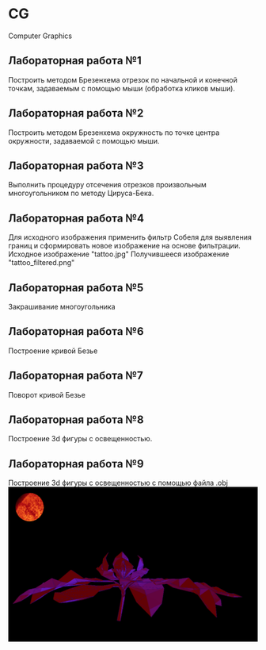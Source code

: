 # CG
Computer Graphics

## Лабораторная работа №1
Построить методом Брезенхема отрезок по начальной и конечной точкам, задаваемым с помощью мыши (обработка кликов мыши).

## Лабораторная работа №2
Построить методом Брезенхема окружность по точке центра окружности, задаваемой с помощью мыши.

## Лабораторная работа №3
Выполнить процедуру отсечения отрезков произвольным многоугольником по методу Цируса-Бека.

## Лабораторная работа №4
Для исходного изображения применить фильтр Собеля для выявления границ и сформировать новое изображение на основе фильтрации.
Исходное изображение "tattoo.jpg"
Получившееся изображение "tattoo_filtered.png"

## Лабораторная работа №5
Закрашивание многоугольника

## Лабораторная работа №6
Построение кривой Безье

## Лабораторная работа №7
Поворот кривой Безье

## Лабораторная работа №8
Построение 3d фигуры с освещенностью.

## Лабораторная работа №9
Построение 3d фигуры с освещенностью с помощью файла .obj
![Picture](https://github.com/callmemiya/ComputerGraphics/blob/master/picture.png)
